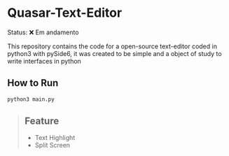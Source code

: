 # Quasar-Text-Editor

Status: ❌ Em andamento


This repository contains the code for a open-source text-editor coded in python3 with pySide6, it was created to be simple and a object of study to write interfaces in python

## How to Run
```python
python3 main.py
```

> ## Feature
> - Text Highlight
> - Split Screen
